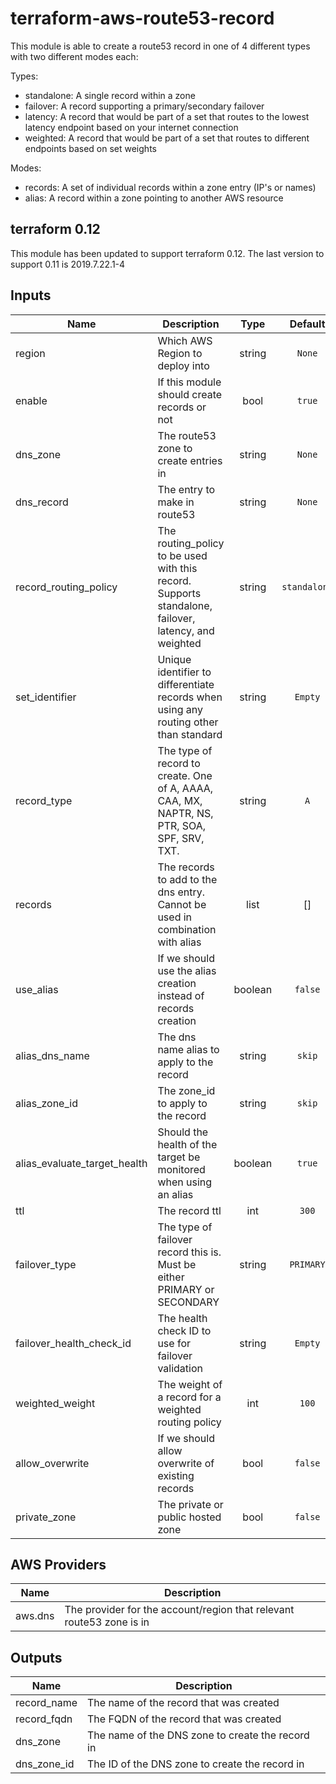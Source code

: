 # terraform-aws-route53-record

This module is able to create a route53 record in one of 4 different types 
with two different modes each:

Types:

- standalone: A single record within a zone
- failover: A record supporting a primary/secondary failover
- latency: A record that would be part of a set that routes to the lowest 
latency endpoint based on your internet connection
- weighted: A record that would be part of a set that routes to different 
endpoints based on set weights

Modes:

- records: A set of individual records within a zone entry (IP's or names)
- alias: A record within a zone pointing to another AWS resource

## terraform 0.12
This module has been updated to support terraform 0.12.  The last version to support 0.11 is 2019.7.22.1-4

## Inputs
| Name | Description | Type | Default | Required |
|------|-------------|:----:|:-------:|:--------:|
| region | Which AWS Region to deploy into | string | `None` | yes |
| enable | If this module should create records or not | bool | `true` | no |
| dns_zone | The route53 zone to create entries in | string | `None` | yes |
| dns_record | The entry to make in route53 | string | `None` | yes |
| record_routing_policy | The routing_policy to be used with this record.  Supports standalone, failover, latency, and weighted | string | `standalone` | no |
| set_identifier | Unique identifier to differentiate records when using any routing other than standard | string | `Empty` | no |
| record_type | The type of record to create. One of A, AAAA, CAA, MX, NAPTR, NS, PTR, SOA, SPF, SRV, TXT. | string | `A` | no |
| records | The records to add to the dns entry. Cannot be used in combination with alias | list | [] | no |
| use_alias | If we should use the alias creation instead of records creation | boolean | `false` | no |
| alias_dns_name | The dns name alias to apply to the record | string | `skip` | no |
| alias_zone_id | The zone_id to apply to the record | string | `skip` | no |
| alias_evaluate_target_health | Should the health of the target be monitored when using an alias | boolean | `true` | no |
| ttl | The record ttl | int | `300` | no |
| failover_type | The type of failover record this is.  Must be either PRIMARY or SECONDARY | string | `PRIMARY` | no |
| failover_health_check_id | The health check ID to use for failover validation | string | `Empty` | no |
| weighted_weight | The weight of a record for a weighted routing policy | int | `100` | no |
| allow_overwrite | If we should allow overwrite of existing records | bool | `false` | no |
| private_zone | The private or public hosted zone | bool | `false` | no |

## AWS Providers
| Name | Description |
|------|-------------|
| aws.dns | The provider for the account/region that relevant route53 zone is in |

## Outputs
| Name | Description |
|------|-------------|
| record_name | The name of the record that was created |
| record_fqdn | The FQDN of the record that was created |
| dns_zone | The name of the DNS zone to create the record in |
| dns_zone_id | The ID of the DNS zone to create the record in |
